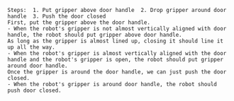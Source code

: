 
    Steps:  1. Put gripper above door handle  2. Drop gripper around door handle  3. Push the door closed
    First, put the gripper above the door handle.
    - When the robot's gripper is not almost vertically aligned with door handle, the robot should put gripper above door handle.
    As long as the gripper is almost lined up, closing it should line it up all the way.
    - When the robot's gripper is almost vertically aligned with the door handle and the robot's gripper is open, the robot should put gripper around door handle.
    Once the gripper is around the door handle, we can just push the door closed.
    - When the robot's gripper is around door handle, the robot should push door closed.